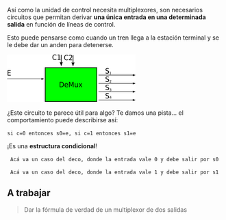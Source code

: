 Así como la unidad de control necesita multiplexores, son necesarios circuitos que permitan derivar **una única entrada en una determinada salida** en función de líneas de control. 

Esto puede pensarse como cuando un tren llega a la estación terminal y se le debe dar un anden para detenerse.

![caja negra demux](https://github.com/Orga-UNQ/mumuki-guia-bajo-nivel-logica-digital/blob/master/assets/demux.png?raw=true "Demultiplexor")


¿Este circuito te parece útil para algo? Te damos una pista... el comportamiento puede describirse así:

```
si c=0 entonces s0=e, si c=1 entonces s1=e
```

¡Es una **estructura condicional**!



```
 Acá va un caso del deco, donde la entrada vale 0 y debe salir por s0
```


```
 Acá va un caso del deco, donde la entrada vale 1 y debe salir por s1
```

## A trabajar
> Dar la fórmula de verdad de un multiplexor de dos salidas